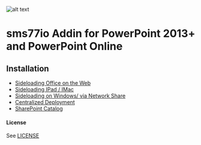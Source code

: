 ![alt text](https://www.sms77.io/wp-content/uploads/2019/07/sms77-Logo-400x79.png "sms77")
# sms77io Addin for PowerPoint 2013+ and PowerPoint Online
 
## Installation
- <a href="https://docs.microsoft.com/en-us/office/dev/add-ins/testing/sideload-office-add-ins-for-testing">Sideloading Office on the Web</a>
- <a href="https://docs.microsoft.com/en-us/office/dev/add-ins/testing/sideload-an-office-add-in-on-ipad-and-mac">Sideloading IPad / IMac</a>
- <a href="https://docs.microsoft.com/en-us/office/dev/add-ins/testing/create-a-network-shared-folder-catalog-for-task-pane-and-content-add-ins">Sideloading on Windows/ via Network Share</a>
- <a href="https://docs.microsoft.com/en-us/office/dev/add-ins/publish/centralized-deployment">Centralized Deployment</a>
- <a href="https://docs.microsoft.com/en-us/office/dev/add-ins/publish/publish-task-pane-and-content-add-ins-to-an-add-in-catalog">SharePoint Catalog</a>
 
#### License
See [LICENSE](LICENSE)